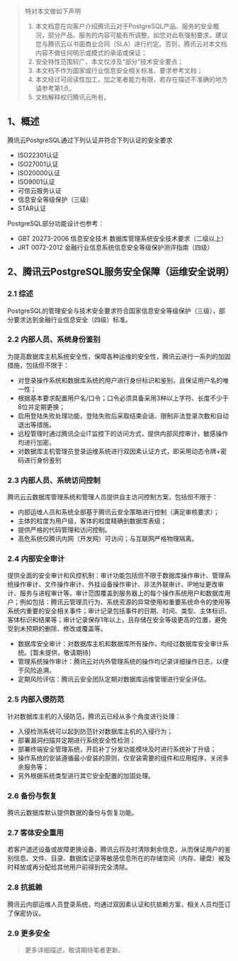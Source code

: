 >特对本文做如下声明
>
>1. 本文档意在向客户介绍腾讯云对于PostgreSQL产品、服务的安全概况，部分产品、服务的内容可能有所调整。如您对此有强制要求，建议您与腾讯云以书面商业合同（SLA）进行约定。否则，腾讯云对本文档内容不做任何明示或模式的承诺或保证；
> 2. 安全特性范围较广，本文仅涉及“部分”技术安全要点；
> 3. 本文档不作为国家或行业信息安全相关标准、要求参考文档；
> 4. 本文经过可阅读性加工，加之笔者能力有限，若存在描述不准确的地方请参考第1点。
> 5. 文档解释权归腾讯云所有。

## 1、概述
腾讯云PostgreSQL通过下列认证并符合下列认证的安全要求
- ISO22301认证
- ISO27001认证
- ISO20000认证
- ISO9001认证
- 可信云服务认证
- 信息安全等级保护（三级）
- STAR认证

PostgreSQL部分功能设计也参考：

- GBT 20273-2006 信息安全技术 数据库管理系统安全技术要求（二级以上）
- JRT 0072-2012 金融行业信息系统信息安全等级保护测评指南（四级）

## 2、腾讯云PostgreSQL服务安全保障（运维安全说明）
### 2.1 综述
PostgreSQL的管理安全与技术安全要求符合国家信息安全等级保护（三级），部分要求达到金融行业信息安全（四级）标准。


### 2.2 内部人员、系统身份鉴别

为提高数据库主机系统安全性，保障各种运维的安全性，腾讯云进行一系列的加固措施，包括但不限于：
- 对登录操作系统和数据库系统的用户进行身份标识和鉴别，且保证用户名的唯一性；
- 根据基本要求配置用户名/口令；口令必须具备采用3种以上字符、长度不少于8位并定期更换；
- 启用登陆失败处理功能，登陆失败后采取结束会话、限制非法登录次数和自动退出等措施。
- 远程管理时通过腾讯企业IT监控下的访问方式，提供内部风控审计，敏感操作均进行加密。
- 对数据库主机管理员登录运维系统进行双因素认证方式，即采用动态令牌+密码进行身份鉴别

### 2.3 内部人员、系统访问控制
腾讯云云数据库管理系统和管理人员提供自主访问控制方案，包括但不限于：
- 内部运维人员和系统全部基于腾讯云安全策略进行控制（满足审核要求）；
- 主体的粒度为用户级，客体的粒度精确到数据库表级；
- 提供严格的代码管理和访问控制。
- 高危系统仅腾讯内网（开发网）可访问；与互联网严格物理隔离。


### 2.4 内部安全审计
提供全面的安全审计和风控机制：审计功能包括但不限于数据库操作审计、管理系统操作审计、文件操作审计、外挂设备操作审计、非法外联审计、IP地址更改审计、服务与进程审计等。审计范围覆盖到服务器上的每个操作系统用户和数据库用户；例如包括：腾讯云管理员行为、系统资源的异常使用和重要系统命令的使用等系统内重要的安全相关事件；审计记录包括事件的日期、时间、类型、主体标识、客体标识和结果等；审计记录保存1年以上，且存储在安全等级更高的位置，避免受到未预期的删除、修改或覆盖等。

- 数据库安全审计：对数据库主机和数据库所有操作，均经过数据库安全审计系统。[暂未提供，敬请期待]
- 管理系统操作审计：腾讯云对内外管理系统的操作均记录详细操作日志，以便于风险追溯。
- 定期风险评估：腾讯云安全团队定期对数据库运维管理进行安全评估。


### 2.5 内部入侵防范
针对数据库主机的入侵防范，腾讯云已经从多个角度进行处理：

- 入侵检测系统可以起到防范针对数据库主机的入侵行为；
- 部署漏洞扫描并定期进行系统安全性检测；
- 部署终端安全管理系统，开启补丁分发功能模块及时进行系统补丁升级；
- 操作系统的安装遵循最小安装的原则，仅安装需要的组件和应用程序，关闭多余服务等；
- 另外根据系统类型进行其它安全配置的加固处理。

### 2.6 备份与恢复
腾讯云数据库默认提供数据的备份与恢复功能。 

### 2.7 客体安全重用
若客户退还设备或故障更换设备，腾讯云将及时清除剩余信息，从而保证用户的鉴别信息、文件、目录、数据库记录等敏感信息所在的存储空间（内存、硬盘）被及时释放或再分配给其他用户前得到完全清除。

### 2.8 抗抵赖
腾讯云内部运维人员登录系统，均通过双因素认证和抗抵赖方案，相关人员均签订了保密协议。

### 2.9 更多安全
>更多详细描述，敬请期待笔者更新。

